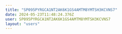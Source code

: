 ```yaml
---
title: "SP095PYRGCA1NT2AK6K1GS4AMTM8YMTSH3KCVNS7"
date: 2024-05-23T11:48:24.376Z
user: SP095PYRGCA1NT2AK6K1GS4AMTM8YMTSH3KCVNS7
layout: "users"
---
```

    